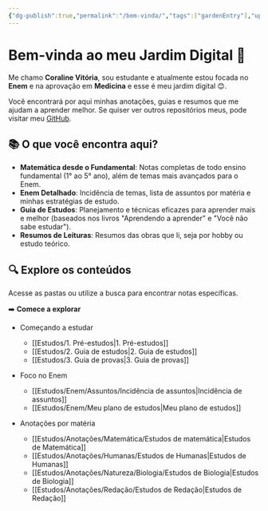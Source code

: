 ```yaml
---
{"dg-publish":true,"permalink":"/bem-vinda/","tags":["gardenEntry"],"updated":"2025-03-08T10:17:46.815-03:00"}
---
```


# Bem-vinda ao meu Jardim Digital 🌱

Me chamo **Coraline Vitória**, sou estudante e atualmente estou focada no **Enem** e na aprovação em **Medicina** e esse é meu jardim digital 😊.

Você encontrará por aqui minhas anotações, guias e resumos que me ajudam a aprender melhor. Se quiser ver outros repositórios meus, pode visitar meu [GitHub](https://github.com/Coral-med).

## 📚 O que você encontra aqui?

- **Matemática desde o Fundamental**: Notas completas de todo ensino fundamental (1° ao 5° ano), além de temas mais avançados para o Enem.
- **Enem Detalhado**: Incidência de temas, lista de assuntos por matéria e minhas estratégias de estudo.
- **Guia de Estudos**: Planejamento e técnicas eficazes para aprender mais e melhor (baseados nos livros "Aprendendo a aprender" e "Você não sabe estudar").
- **Resumos de Leituras**: Resumos das obras que li, seja por hobby ou estudo teórico.

## 🔍 Explore os conteúdos

Acesse as pastas ou utilize a busca para encontrar notas específicas.

➡️ **Comece a explorar**

- Começando a estudar
	- [[Estudos/1. Pré-estudos\|1. Pré-estudos]]
	- [[Estudos/2. Guia de estudos\|2. Guia de estudos]]
	- [[Estudos/3. Guia de provas\|3. Guia de provas]]

- Foco no Enem
	- [[Estudos/Enem/Assuntos/Incidência de assuntos\|Incidência de assuntos]]
	- [[Estudos/Enem/Meu plano de estudos\|Meu plano de estudos]]

- Anotações por matéria
	- [[Estudos/Anotações/Matemática/Estudos de matemática\|Estudos de Matemática]]
	- [[Estudos/Anotações/Humanas/Estudos de Humanas\|Estudos de Humanas]]
	- [[Estudos/Anotações/Natureza/Biologia/Estudos de Biologia\|Estudos de Biologia]]
	- [[Estudos/Anotações/Redação/Estudos de Redação\|Estudos de Redação]]
